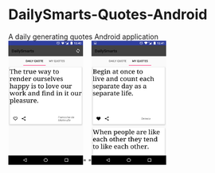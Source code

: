 # DailySmarts-Quotes-Android
A daily generating quotes Android application<br>
<img src="/images/Screenshot_20181023-124054.png" width=150 height=250>" "<img src="/images/Screenshot_20181023-124123.png" width=150 height=250>
